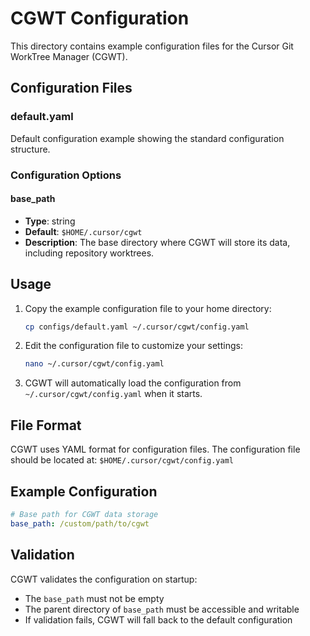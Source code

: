 # CGWT Configuration

This directory contains example configuration files for the Cursor Git WorkTree Manager (CGWT).

## Configuration Files

### default.yaml
Default configuration example showing the standard configuration structure.

### Configuration Options

#### base_path
- **Type**: string
- **Default**: `$HOME/.cursor/cgwt`
- **Description**: The base directory where CGWT will store its data, including repository worktrees.

## Usage

1. Copy the example configuration file to your home directory:
   ```bash
   cp configs/default.yaml ~/.cursor/cgwt/config.yaml
   ```

2. Edit the configuration file to customize your settings:
   ```bash
   nano ~/.cursor/cgwt/config.yaml
   ```

3. CGWT will automatically load the configuration from `~/.cursor/cgwt/config.yaml` when it starts.

## File Format

CGWT uses YAML format for configuration files. The configuration file should be located at:
`$HOME/.cursor/cgwt/config.yaml`

## Example Configuration

```yaml
# Base path for CGWT data storage
base_path: /custom/path/to/cgwt
```

## Validation

CGWT validates the configuration on startup:
- The `base_path` must not be empty
- The parent directory of `base_path` must be accessible and writable
- If validation fails, CGWT will fall back to the default configuration

